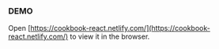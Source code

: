 ### DEMO
Open [https://cookbook-react.netlify.com/](https://cookbook-react.netlify.com/) to view it in the browser.
